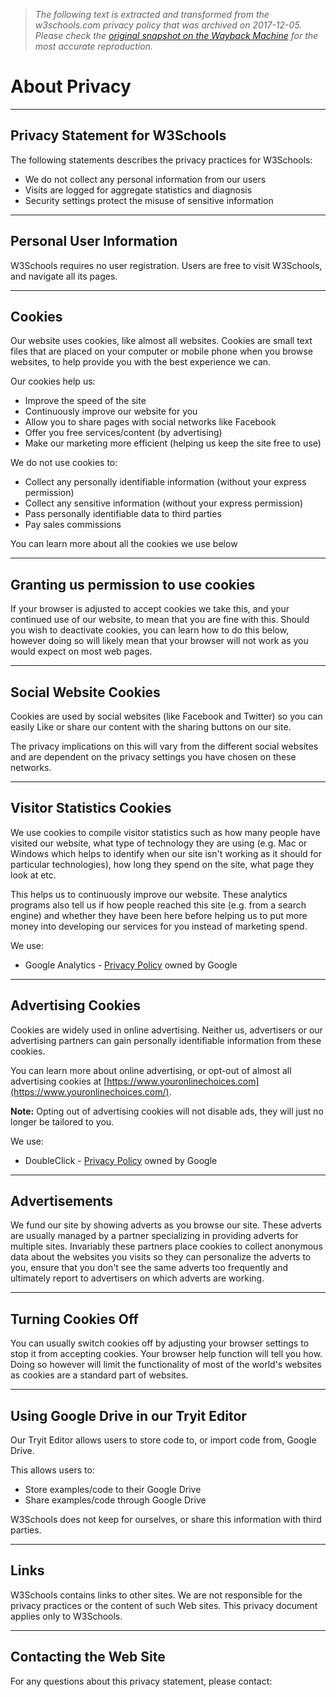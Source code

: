> *The following text is extracted and transformed from the w3schools.com privacy policy that was archived on 2017-12-05. Please check the [original snapshot on the Wayback Machine](https://web.archive.org/web/20171205223554id_/http%3A//www.w3schools.com/about/about_privacy.asp) for the most accurate reproduction.*

# About Privacy

* * *

## Privacy Statement for W3Schools

The following statements describes the privacy practices for W3Schools:

  * We do not collect any personal information from our users
  * Visits are logged for aggregate statistics and diagnosis
  * Security settings protect the misuse of sensitive information



* * *

## Personal User Information

W3Schools requires no user registration. Users are free to visit W3Schools, and navigate all its pages.

* * *

## Cookies

Our website uses cookies, like almost all websites. Cookies are small text files that are placed on your computer or mobile phone when you browse websites, to help provide you with the best experience we can.

Our cookies help us:

  * Improve the speed of the site
  * Continuously improve our website for you
  * Allow you to share pages with social networks like Facebook
  * Offer you free services/content (by advertising)
  * Make our marketing more efficient (helping us keep the site free to use)



We do not use cookies to:

  * Collect any personally identifiable information (without your express permission)
  * Collect any sensitive information (without your express permission)
  * Pass personally identifiable data to third parties
  * Pay sales commissions



You can learn more about all the cookies we use below

* * *

## Granting us permission to use cookies

If your browser is adjusted to accept cookies we take this, and your continued use of our website, to mean that you are fine with this. Should you wish to deactivate cookies, you can learn how to do this below, however doing so will likely mean that your browser will not work as you would expect on most web pages.

* * *

## Social Website Cookies

Cookies are used by social websites (like Facebook and Twitter) so you can easily Like or share our content with the sharing buttons on our site.

The privacy implications on this will vary from the different social websites and are dependent on the privacy settings you have chosen on these networks.

* * *

##  Visitor Statistics Cookies

We use cookies to compile visitor statistics such as how many people have visited our website, what type of technology they are using (e.g. Mac or Windows which helps to identify when our site isn't working as it should for particular technologies), how long they spend on the site, what page they look at etc.

This helps us to continuously improve our website. These analytics programs also tell us if how people reached this site (e.g. from a search engine) and whether they have been here before helping us to put more money into developing our services for you instead of marketing spend. 

We use:

  * Google Analytics - [Privacy Policy](https://www.google.com/policies/technologies/) owned by Google



* * *

## Advertising Cookies

Cookies are widely used in online advertising. Neither us, advertisers or our advertising partners can gain personally identifiable information from these cookies. 

You can learn more about online advertising, or opt-out of almost all advertising cookies at [https://www.youronlinechoices.com](https://www.youronlinechoices.com/).

**Note:** Opting out of advertising cookies will not disable ads, they will just no longer be tailored to you.

We use:

  * DoubleClick - [Privacy Policy](https://www.google.com/policies/technologies/ads/) owned by Google 



* * *

## Advertisements

We fund our site by showing adverts as you browse our site. These adverts are usually managed by a partner specializing in providing adverts for multiple sites. Invariably these partners place cookies to collect anonymous data about the websites you visits so they can personalize the adverts to you, ensure that you don't see the same adverts too frequently and ultimately report to advertisers on which adverts are working.

* * *

## Turning Cookies Off

You can usually switch cookies off by adjusting your browser settings to stop it from accepting cookies. Your browser help function will tell you how. Doing so however will limit the functionality of most of the world's websites as cookies are a standard part of websites.

* * *

## Using Google Drive in our Tryit Editor

Our Tryit Editor allows users to store code to, or import code from, Google Drive.

This allows users to:

  * Store examples/code to their Google Drive
  * Share examples/code through Google Drive



W3Schools does not keep for ourselves, or share this information with third parties.

* * *

## Links

W3Schools contains links to other sites. We are not responsible for the privacy practices or the content of such Web sites. This privacy document applies only to W3Schools.

* * *

## Contacting the Web Site

For any questions about this privacy statement, please contact:

  

